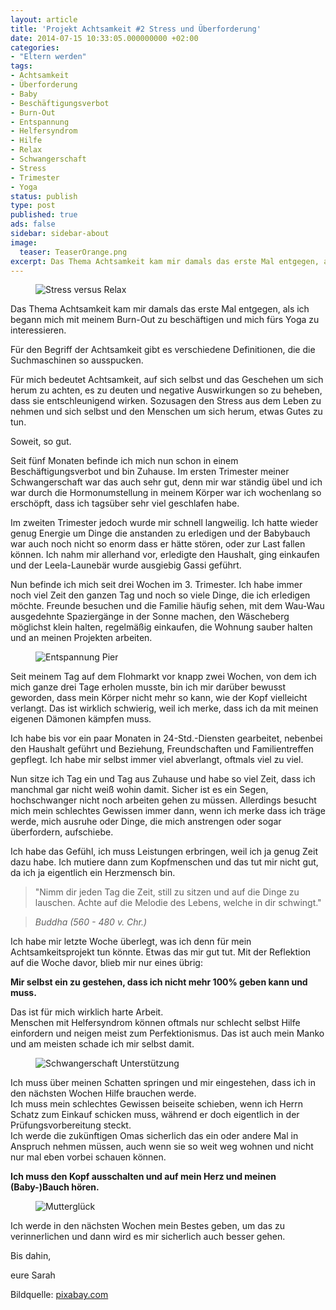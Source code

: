 ```yaml
---
layout: article
title: 'Projekt Achtsamkeit #2 Stress und Überforderung'
date: 2014-07-15 10:33:05.000000000 +02:00
categories:
- "Eltern werden"
tags:
- Achtsamkeit
- Überforderung
- Baby
- Beschäftigungsverbot
- Burn-Out
- Entspannung
- Helfersyndrom
- Hilfe
- Relax
- Schwangerschaft
- Stress
- Trimester
- Yoga
status: publish
type: post
published: true
ads: false
sidebar: sidebar-about
image:
  teaser: TeaserOrange.png
excerpt: Das Thema Achtsamkeit kam mir damals das erste Mal entgegen, als ich begann mich mit meinem Burn-Out zu beschäftigen und mich fürs Yoga zu interessieren.
---
```


<figure>
	<img src="{{ site.url }}/images/stress-391657_150.jpg" alt="Stress versus Relax" />
</figure>

Das Thema Achtsamkeit kam mir damals das erste Mal entgegen, als ich begann mich mit meinem Burn-Out zu beschäftigen und mich fürs Yoga zu interessieren.

Für den Begriff der Achtsamkeit gibt es verschiedene Definitionen, die die Suchmaschinen so ausspucken.

Für mich bedeutet Achtsamkeit, auf sich selbst und das Geschehen um sich herum zu achten, es zu deuten und negative Auswirkungen so zu beheben, dass sie entschleunigend wirken. Sozusagen den Stress aus dem Leben zu nehmen und sich selbst und den Menschen um sich herum, etwas Gutes zu tun.

Soweit, so gut.

Seit fünf Monaten befinde ich mich nun schon in einem Beschäftigungsverbot und bin Zuhause. Im ersten Trimester meiner Schwangerschaft war das auch sehr gut, denn mir war ständig übel und ich war durch die Hormonumstellung in meinem Körper war ich wochenlang so erschöpft, dass ich tagsüber sehr viel geschlafen habe.

Im zweiten Trimester jedoch wurde mir schnell langweilig. Ich hatte wieder genug Energie um Dinge die anstanden zu erledigen und der Babybauch war auch noch nicht so enorm dass er hätte stören, oder zur Last fallen können. Ich nahm mir allerhand vor, erledigte den Haushalt, ging einkaufen und der Leela-Launebär wurde ausgiebig Gassi geführt.

Nun befinde ich mich seit drei Wochen im 3. Trimester. Ich habe immer noch viel Zeit den ganzen Tag und noch so viele Dinge, die ich erledigen möchte. Freunde besuchen und die Familie häufig sehen, mit dem Wau-Wau ausgedehnte Spaziergänge in der Sonne machen, den Wäscheberg möglichst klein halten, regelmäßig einkaufen, die Wohnung sauber halten und an meinen Projekten arbeiten.

<figure>
	<img src="{{ site.url }}/images/pier-349672_640.jpg" alt="Entspannung Pier" />
</figure>

Seit meinem Tag auf dem Flohmarkt vor knapp zwei Wochen, von dem ich mich ganze drei Tage erholen musste, bin ich mir darüber bewusst geworden, dass mein Körper nicht mehr so kann, wie der Kopf vielleicht verlangt. Das ist wirklich schwierig, weil ich merke, dass ich da mit meinen eigenen Dämonen kämpfen muss.

Ich habe bis vor ein paar Monaten in 24-Std.-Diensten gearbeitet, nebenbei den Haushalt geführt und Beziehung, Freundschaften und Familientreffen gepflegt. Ich habe mir selbst immer viel abverlangt, oftmals viel zu viel.

Nun sitze ich Tag ein und Tag aus Zuhause und habe so viel Zeit, dass ich manchmal gar nicht weiß wohin damit. Sicher ist es ein Segen, hochschwanger nicht noch arbeiten gehen zu müssen. Allerdings besucht mich mein schlechtes Gewissen immer dann, wenn ich merke dass ich träge werde, mich ausruhe oder Dinge, die mich anstrengen oder sogar überfordern, aufschiebe.

Ich habe das Gefühl, ich muss Leistungen erbringen, weil ich ja genug Zeit dazu habe. Ich mutiere dann zum Kopfmenschen und das tut mir nicht gut, da ich ja eigentlich ein Herzmensch bin.

> "Nimm dir jeden Tag die Zeit, still zu sitzen und auf die Dinge zu lauschen. Achte auf die Melodie des Lebens, welche in dir schwingt."

> <cite>Buddha (560 - 480 v. Chr.)</cite>

Ich habe mir letzte Woche überlegt, was ich denn für mein Achtsamkeitsprojekt tun könnte. Etwas das mir gut tut. Mit der Reflektion auf die Woche davor, blieb mir nur eines übrig:

**Mir selbst ein zu gestehen, dass ich nicht mehr 100% geben kann und muss.**

Das ist für mich wirklich harte Arbeit.  
Menschen mit Helfersyndrom können oftmals nur schlecht selbst Hilfe einfordern und neigen meist zum Perfektionismus. Das ist auch mein Manko und am meisten schade ich mir selbst damit.

<figure>
	<img src="{{ site.url }}/images/woman-358779_640.jpg" alt="Schwangerschaft Unterstützung" />
</figure>

Ich muss über meinen Schatten springen und mir eingestehen, dass ich in den nächsten Wochen Hilfe brauchen werde.  
Ich muss mein schlechtes Gewissen beiseite schieben, wenn ich Herrn Schatz zum Einkauf schicken muss, während er doch eigentlich in der Prüfungsvorbereitung steckt.  
Ich werde die zukünftigen Omas sicherlich das ein oder andere Mal in Anspruch nehmen müssen, auch wenn sie so weit weg wohnen und nicht nur mal eben vorbei schauen können.

**Ich muss den Kopf ausschalten und auf mein Herz und meinen (Baby-)Bauch hören.**

<figure>
	<img src="{{ site.url }}/images/pregnant-244662_150.jpg" alt="Mutterglück" />
</figure>

Ich werde in den nächsten Wochen mein Bestes geben, um das zu verinnerlichen und dann wird es mir sicherlich auch besser gehen.

Bis dahin,

eure Sarah

Bildquelle: <a href="http://www.pixabay.com" rel="nofollow">pixabay.com</a>

